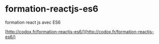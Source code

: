 # formation-reactjs-es6
formation react js avec ES6

[http://codox.fr/formation-reactjs-es6/](http://codox.fr/formation-reactjs-es6/)
